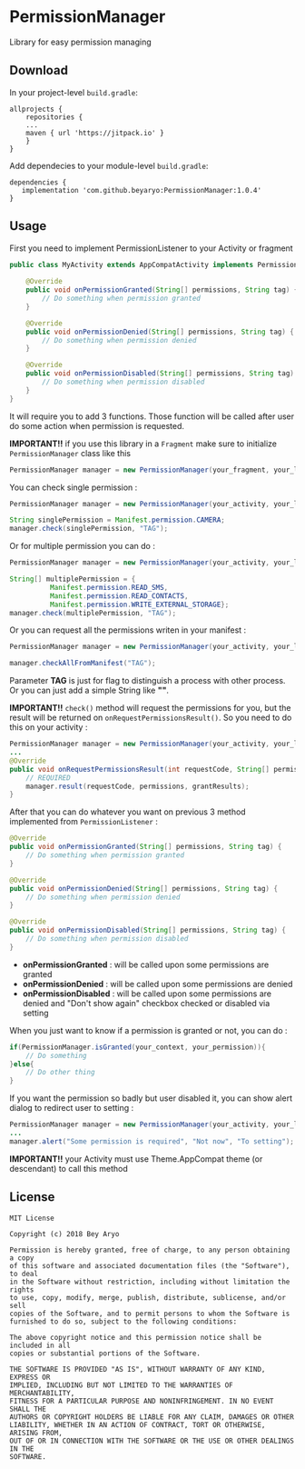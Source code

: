 # PermissionManager
Library for easy permission managing
## Download 
In your project-level `build.gradle`:
```
allprojects {
    repositories {
	...
	maven { url 'https://jitpack.io' }
    }
}
```
Add dependecies to your module-level `build.gradle`:
```
dependencies {
   implementation 'com.github.beyaryo:PermissionManager:1.0.4'
}
```
## Usage
First you need to implement PermissionListener to your Activity or fragment

```java
public class MyActivity extends AppCompatActivity implements PermissionListener {
    
    @Override
    public void onPermissionGranted(String[] permissions, String tag) {
        // Do something when permission granted
    }

    @Override
    public void onPermissionDenied(String[] permissions, String tag) {
        // Do something when permission denied
    }

    @Override
    public void onPermissionDisabled(String[] permissions, String tag) {
        // Do something when permission disabled
    }
}
```
It will require you to add 3 functions. Those function will be called after user do some action when permission is requested.

**IMPORTANT!!** if you use this library in a `Fragment` make sure to initialize `PermissionManager` class like this
```java
PermissionManager manager = new PermissionManager(your_fragment, your_listener);
``` 

You can check single permission :
```java
PermissionManager manager = new PermissionManager(your_activity, your_listener);

String singlePermission = Manifest.permission.CAMERA;
manager.check(singlePermission, "TAG");
```
Or for multiple permission you can do :
```java
PermissionManager manager = new PermissionManager(your_activity, your_listener);

String[] multiplePermission = {
          Manifest.permission.READ_SMS,
          Manifest.permission.READ_CONTACTS,
          Manifest.permission.WRITE_EXTERNAL_STORAGE};
manager.check(multiplePermission, "TAG");
```
Or you can request all the permissions writen in your manifest :
```java
PermissionManager manager = new PermissionManager(your_activity, your_listener);

manager.checkAllFromManifest("TAG");
```
Parameter **TAG** is just for flag to distinguish a process with other process. Or you can just add a simple String like **""**.

**IMPORTANT!!** `check()` method will request the permissions for you, but the result will be returned on `onRequestPermissionsResult()`. So you need to do this on your activity :
```java
PermissionManager manager = new PermissionManager(your_activity, your_listener);
...
@Override
public void onRequestPermissionsResult(int requestCode, String[] permissions, int[] grantResults) {
    // REQUIRED
    manager.result(requestCode, permissions, grantResults);
}
```
After that you can do whatever you want on previous 3 method implemented from `PermissionListener` :
```java
@Override
public void onPermissionGranted(String[] permissions, String tag) {
    // Do something when permission granted
}

@Override
public void onPermissionDenied(String[] permissions, String tag) {
    // Do something when permission denied
}

@Override
public void onPermissionDisabled(String[] permissions, String tag) {
    // Do something when permission disabled
}
```
* **onPermissionGranted** : will be called upon some permissions are granted
* **onPermissionDenied** : will be called upon some permissions are denied
* **onPermissionDisabled** : will be called upon some permissions are denied and "Don't show again" checkbox checked or disabled via setting

When you just want to know if a permission is granted or not, you can do :
```java
if(PermissionManager.isGranted(your_context, your_permission)){
    // Do something
}else{
    // Do other thing
}
```
If you want the permission so badly but user disabled it, you can show alert dialog to redirect user to setting :
```java
PermissionManager manager = new PermissionManager(your_activity, your_listener);
...
manager.alert("Some permission is required", "Not now", "To setting");
```
**IMPORTANT!!** your Activity must use Theme.AppCompat theme (or descendant) to call this method
## License
```
MIT License

Copyright (c) 2018 Bey Aryo

Permission is hereby granted, free of charge, to any person obtaining a copy
of this software and associated documentation files (the "Software"), to deal
in the Software without restriction, including without limitation the rights
to use, copy, modify, merge, publish, distribute, sublicense, and/or sell
copies of the Software, and to permit persons to whom the Software is
furnished to do so, subject to the following conditions:

The above copyright notice and this permission notice shall be included in all
copies or substantial portions of the Software.

THE SOFTWARE IS PROVIDED "AS IS", WITHOUT WARRANTY OF ANY KIND, EXPRESS OR
IMPLIED, INCLUDING BUT NOT LIMITED TO THE WARRANTIES OF MERCHANTABILITY,
FITNESS FOR A PARTICULAR PURPOSE AND NONINFRINGEMENT. IN NO EVENT SHALL THE
AUTHORS OR COPYRIGHT HOLDERS BE LIABLE FOR ANY CLAIM, DAMAGES OR OTHER
LIABILITY, WHETHER IN AN ACTION OF CONTRACT, TORT OR OTHERWISE, ARISING FROM,
OUT OF OR IN CONNECTION WITH THE SOFTWARE OR THE USE OR OTHER DEALINGS IN THE
SOFTWARE.
```
